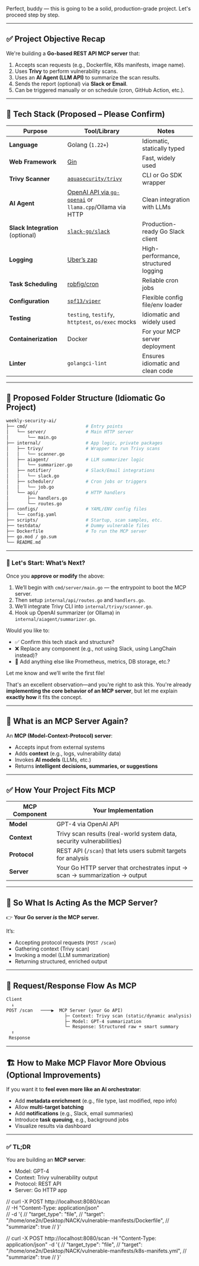 Perfect, buddy — this is going to be a solid, production-grade project. Let's proceed step by step.

---

## ✅ Project Objective Recap

We're building a **Go-based REST API MCP server** that:

1. Accepts scan requests (e.g., Dockerfile, K8s manifests, image name).
2. Uses **Trivy** to perform vulnerability scans.
3. Uses an **AI Agent (LLM API)** to summarize the scan results.
4. Sends the report (optional) via **Slack or Email**.
5. Can be triggered manually or on schedule (cron, GitHub Action, etc.).

---

## 🧱 Tech Stack (Proposed – Please Confirm)

| Purpose                          | Tool/Library                                                                                           | Notes                                |
| -------------------------------- | ------------------------------------------------------------------------------------------------------ | ------------------------------------ |
| **Language**                     | Golang (`1.22+`)                                                                                       | Idiomatic, statically typed          |
| **Web Framework**                | [Gin](https://github.com/gin-gonic/gin)                                                                | Fast, widely used                    |
| **Trivy Scanner**                | [`aquasecurity/trivy`](https://github.com/aquasecurity/trivy)                                          | CLI or Go SDK wrapper                |
| **AI Agent**                     | [OpenAI API via `go-openai`](https://github.com/sashabaranov/go-openai) or `llama.cpp`/Ollama via HTTP | Clean integration with LLMs          |
| **Slack Integration** (optional) | [`slack-go/slack`](https://github.com/slack-go/slack)                                                  | Production-ready Go Slack client     |
| **Logging**                      | [Uber’s zap](https://github.com/uber-go/zap)                                                           | High-performance, structured logging |
| **Task Scheduling**              | [robfig/cron](https://github.com/robfig/cron)                                                          | Reliable cron jobs                   |
| **Configuration**                | [`spf13/viper`](https://github.com/spf13/viper)                                                        | Flexible config file/env loader      |
| **Testing**                      | `testing`, `testify`, `httptest`, `os/exec` mocks                                                      | Idiomatic and widely used            |
| **Containerization**             | Docker                                                                                                 | For your MCP server deployment       |
| **Linter**                       | `golangci-lint`                                                                                        | Ensures idiomatic and clean code     |

---

## 📁 Proposed Folder Structure (Idiomatic Go Project)

```bash
weekly-security-ai/
├── cmd/                      # Entry points
│   └── server/               # Main HTTP server
│       └── main.go
├── internal/                 # App logic, private packages
│   ├── trivy/                # Wrapper to run Trivy scans
│   │   └── scanner.go
│   ├── aiagent/              # LLM summarizer logic
│   │   └── summarizer.go
│   ├── notifier/             # Slack/Email integrations
│   │   └── slack.go
│   ├── scheduler/            # Cron jobs or triggers
│   │   └── job.go
│   └── api/                  # HTTP handlers
│       ├── handlers.go
│       └── routes.go
├── configs/                  # YAML/ENV config files
│   └── config.yaml
├── scripts/                  # Startup, scan samples, etc.
├── testdata/                 # Dummy vulnerable files
├── Dockerfile                # To run the MCP server
├── go.mod / go.sum
└── README.md
```

---

### 🧠 Let's Start: What’s Next?

Once you **approve or modify** the above:

1. We’ll begin with `cmd/server/main.go` — the entrypoint to boot the MCP server.
2. Then setup `internal/api/routes.go` and `handlers.go`.
3. We’ll integrate Trivy CLI into `internal/trivy/scanner.go`.
4. Hook up OpenAI summarizer (or Ollama) in `internal/aiagent/summarizer.go`.

Would you like to:

* ✅ Confirm this tech stack and structure?
* ❌ Replace any component (e.g., not using Slack, using LangChain instead)?
* 💬 Add anything else like Prometheus, metrics, DB storage, etc.?

Let me know and we’ll write the first file!


<!-- -------------------------------------------------------------------------------- -->


That's an excellent observation—and you're right to ask this. You're already **implementing the core behavior of an MCP server**, but let me explain **exactly how** it fits the concept.

---

## 🧠 What is an MCP Server Again?

An **MCP (Model-Context-Protocol) server**:

* Accepts input from external systems
* Adds **context** (e.g., logs, vulnerability data)
* Invokes **AI models** (LLMs, etc.)
* Returns **intelligent decisions, summaries, or suggestions**

---

## ✅ How Your Project Fits MCP

| **MCP Component** | **Your Implementation**                                                     |
| ----------------- | --------------------------------------------------------------------------- |
| **Model**         | GPT-4 via OpenAI API                                                        |
| **Context**       | Trivy scan results (real-world system data, security vulnerabilities)       |
| **Protocol**      | REST API (`/scan`) that lets users submit targets for analysis              |
| **Server**        | Your Go HTTP server that orchestrates input → scan → summarization → output |

---

## 🧩 So What Is Acting As the MCP Server?

👉 **Your Go server *is* the MCP server.**

It’s:

* Accepting protocol requests (`POST /scan`)
* Gathering context (Trivy scan)
* Invoking a model (LLM summarization)
* Returning structured, enriched output

---

## 🔄 Request/Response Flow As MCP

```txt
Client
  ↓
POST /scan   ────▶  MCP Server (your Go API)
                      ├─ Context: Trivy scan (static/dynamic analysis)
                      ├─ Model: GPT-4 summarization
                      └─ Response: Structured raw + smart summary
  ↑
 Response
```

---

## 🏗️ How to Make MCP Flavor More Obvious (Optional Improvements)

If you want it to **feel even more like an AI orchestrator**:

* Add **metadata enrichment** (e.g., file type, last modified, repo info)
* Allow **multi-target batching**
* Add **notifications** (e.g., Slack, email summaries)
* Introduce **task queuing**, e.g., background jobs
* Visualize results via dashboard

---

### ✅ TL;DR

You are building an **MCP server**:

* Model: GPT-4
* Context: Trivy vulnerability output
* Protocol: REST API
* Server: Go HTTP app



// curl -X POST http://localhost:8080/scan \
//   -H "Content-Type: application/json" \
//   -d '{
//     "target_type": "file",
//     "target": "/home/one2n/Desktop/NACK/vulnerable-manifests/Dockerfile",
//     "summarize": true
//   }'

// curl -X POST http://localhost:8080/scan   -H "Content-Type: application/json"   -d '{
//     "target_type": "file",
//     "target": "/home/one2n/Desktop/NACK/vulnerable-manifests/k8s-manifets.yml",
//     "summarize": true
//   }'